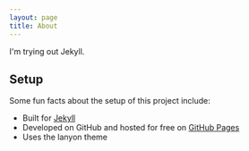```yaml
---
layout: page
title: About
---
```


<p class="message">
  I'm trying out Jekyll.
</p>



## Setup

Some fun facts about the setup of this project include:

* Built for [Jekyll](http://jekyllrb.com)
* Developed on GitHub and hosted for free on [GitHub Pages](https://pages.github.com)
* Uses the lanyon theme
